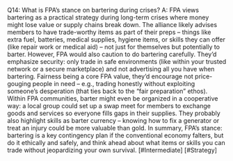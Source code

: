Q14: What is FPA’s stance on bartering during crises?
A: FPA views bartering as a practical strategy during long-term crises where money might lose value or supply chains break down. The alliance likely advises members to have trade-worthy items as part of their preps – things like extra fuel, batteries, medical supplies, hygiene items, or skills they can offer (like repair work or medical aid) – not just for themselves but potentially to barter. However, FPA would also caution to do bartering carefully. They’d emphasize security: only trade in safe environments (like within your trusted network or a secure marketplace) and not advertising all you have when bartering. Fairness being a core FPA value, they’d encourage not price-gouging people in need – e.g., trading honestly without exploiting someone’s desperation (that ties back to the “fair preparation” ethos). Within FPA communities, barter might even be organized in a cooperative way: a local group could set up a swap meet for members to exchange goods and services so everyone fills gaps in their supplies. They probably also highlight skills as barter currency – knowing how to fix a generator or treat an injury could be more valuable than gold. In summary, FPA’s stance: bartering is a key contingency plan if the conventional economy falters, but do it ethically and safely, and think ahead about what items or skills you can trade without jeopardizing your own survival. [#Intermediate] [#Strategy]